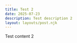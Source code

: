 ```yaml
---
title: Test 2
date: 2025-07-23
description: Test description 2
layout: layouts/post.njk
---
```


Test content 2
